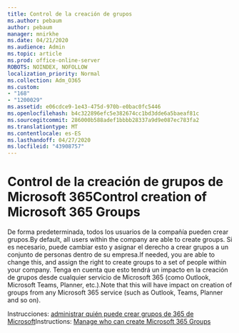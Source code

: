 ```yaml
---
title: Control de la creación de grupos
ms.author: pebaum
author: pebaum
manager: mnirkhe
ms.date: 04/21/2020
ms.audience: Admin
ms.topic: article
ms.prod: office-online-server
ROBOTS: NOINDEX, NOFOLLOW
localization_priority: Normal
ms.collection: Adm_O365
ms.custom:
- "168"
- "1200029"
ms.assetid: e06cdce9-1e43-475d-970b-e0bac0fc5446
ms.openlocfilehash: b4c322896efc5e382674cc1bd3dde6a5baeaf81c
ms.sourcegitcommit: 286000b588adef1bbbb28337a9d9e087ec783fa2
ms.translationtype: MT
ms.contentlocale: es-ES
ms.lasthandoff: 04/27/2020
ms.locfileid: "43908757"
---
```

# <a name="control-creation-of-microsoft-365-groups"></a><span data-ttu-id="33c1a-102">Control de la creación de grupos de Microsoft 365</span><span class="sxs-lookup"><span data-stu-id="33c1a-102">Control creation of Microsoft 365 Groups</span></span>

<span data-ttu-id="33c1a-103">De forma predeterminada, todos los usuarios de la compañía pueden crear grupos.</span><span class="sxs-lookup"><span data-stu-id="33c1a-103">By default, all users within the company are able to create groups.</span></span> <span data-ttu-id="33c1a-104">Si es necesario, puede cambiar esto y asignar el derecho a crear grupos a un conjunto de personas dentro de su empresa.</span><span class="sxs-lookup"><span data-stu-id="33c1a-104">If needed, you are able to change this, and assign the right to create groups to a set of people within your company.</span></span> <span data-ttu-id="33c1a-105">Tenga en cuenta que esto tendrá un impacto en la creación de grupos desde cualquier servicio de Microsoft 365 (como Outlook, Microsoft Teams, Planner, etc.).</span><span class="sxs-lookup"><span data-stu-id="33c1a-105">Note that this will have impact on creation of groups from any Microsoft 365 service (such as Outlook, Teams, Planner and so on).</span></span>
  
<span data-ttu-id="33c1a-106">Instrucciones: [administrar quién puede crear grupos de 365 de Microsoft](https://docs.microsoft.com/office365/admin/create-groups/manage-creation-of-groups)</span><span class="sxs-lookup"><span data-stu-id="33c1a-106">Instructions: [Manage who can create Microsoft 365 Groups](https://docs.microsoft.com/office365/admin/create-groups/manage-creation-of-groups)</span></span>
